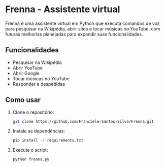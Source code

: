 # Frenna - Assistente virtual

Frenna é uma assistente virtual em Python que executa comandos de voz para pesquisar na Wikipédia, abrir sites e tocar músicas no YouTube, com futuras melhorias planejadas para expandir suas funcionalidades.

## Funcionalidades

- Pesquisar na Wikipédia
- Abrir YouTube
- Abrir Google
- Tocar músicas no YouTube
- Responder a despedidas

## Como usar

1. Clone o repositório:

   ```bash
   git clone https://github.com/Franciele-Santos-Silva/Frenna.git

2. Instale as dependências:

   ```bash
   pip install -r requirements.txt

3. Execute o script:

   ```bash
   python frenna.py
